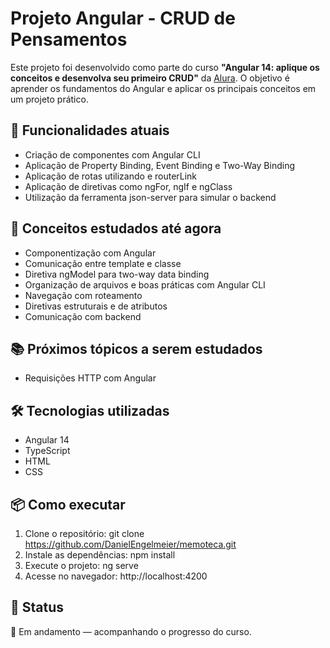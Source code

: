# Projeto Angular - CRUD de Pensamentos

Este projeto foi desenvolvido como parte do curso **"Angular 14: aplique os conceitos e desenvolva seu primeiro CRUD"** da [Alura](https://www.alura.com.br). O objetivo é aprender os fundamentos do Angular e aplicar os principais conceitos em um projeto prático.

## 🚀 Funcionalidades atuais

- Criação de componentes com Angular CLI
- Aplicação de Property Binding, Event Binding e Two-Way Binding
- Aplicação de rotas utilizando <router-outlet> e routerLink
- Aplicação de diretivas como ngFor, ngIf e ngClass
- Utilização da ferramenta json-server para simular o backend

## 🧠 Conceitos estudados até agora

- Componentização com Angular
- Comunicação entre template e classe
- Diretiva ngModel para two-way data binding
- Organização de arquivos e boas práticas com Angular CLI
- Navegação com roteamento
- Diretivas estruturais e de atributos
- Comunicação com backend

## 📚 Próximos tópicos a serem estudados

- Requisições HTTP com Angular

## 🛠️ Tecnologias utilizadas

- Angular 14
- TypeScript
- HTML
- CSS

## 📦 Como executar

1. Clone o repositório:
   git clone https://github.com/DanielEngelmeier/memoteca.git
2. Instale as dependências:
   npm install
3. Execute o projeto:
   ng serve
4. Acesse no navegador: http://localhost:4200

## 📌 Status

🚧 Em andamento — acompanhando o progresso do curso.
